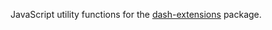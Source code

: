 JavaScript utility functions for the [dash-extensions](https://github.com/thedirtyfew/dash-extensions) package.
